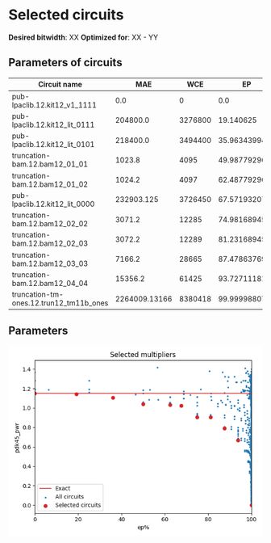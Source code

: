 
Selected circuits
===================
**Desired bitwidth**: XX
**Optimized for**: XX - YY


Parameters of circuits
----------------------------

| Circuit name | MAE | WCE | EP | Download |
| ----- |  ---- | ---- | --- | ---- | 
| pub-lpaclib.12.kit12_v1_1111 | 0.0 | 0 | 0.0 |  [Verilog](pub-lpaclib.12.kit12_v1_1111.v) [C](pub-lpaclib.12.kit12_v1_1111.c) |
| pub-lpaclib.12.kit12_lit_0111 | 204800.0 | 3276800 | 19.140625 |  [Verilog](pub-lpaclib.12.kit12_lit_0111.v) [C](pub-lpaclib.12.kit12_lit_0111.c) |
| pub-lpaclib.12.kit12_lit_0101 | 218400.0 | 3494400 | 35.9634399414 |  [Verilog](pub-lpaclib.12.kit12_lit_0101.v) [C](pub-lpaclib.12.kit12_lit_0101.c) |
| truncation-bam.12.bam12_01_01 | 1023.8 | 4095 | 49.9877929688 |  [Verilog](truncation-bam.12.bam12_01_01.v) [C](truncation-bam.12.bam12_01_01.c) |
| truncation-bam.12.bam12_01_02 | 1024.2 | 4097 | 62.4877929688 |  [Verilog](truncation-bam.12.bam12_01_02.v) [C](truncation-bam.12.bam12_01_02.c) |
| pub-lpaclib.12.kit12_lit_0000 | 232903.125 | 3726450 | 67.5719320774 |  [Verilog](pub-lpaclib.12.kit12_lit_0000.v) [C](pub-lpaclib.12.kit12_lit_0000.c) |
| truncation-bam.12.bam12_02_02 | 3071.2 | 12285 | 74.9816894531 |  [Verilog](truncation-bam.12.bam12_02_02.v) [C](truncation-bam.12.bam12_02_02.c) |
| truncation-bam.12.bam12_02_03 | 3072.2 | 12289 | 81.2316894531 |  [Verilog](truncation-bam.12.bam12_02_03.v) [C](truncation-bam.12.bam12_02_03.c) |
| truncation-bam.12.bam12_03_03 | 7166.2 | 28665 | 87.4786376953 |  [Verilog](truncation-bam.12.bam12_03_03.v) [C](truncation-bam.12.bam12_03_03.c) |
| truncation-bam.12.bam12_04_04 | 15356.2 | 61425 | 93.7271118164 |  [Verilog](truncation-bam.12.bam12_04_04.v) [C](truncation-bam.12.bam12_04_04.c) |
| truncation-tm-ones.12.trun12_tm11b_ones | 2264009.13166 | 8380418 | 99.9999880791 |  [Verilog](truncation-tm-ones.12.trun12_tm11b_ones.v) [C](truncation-tm-ones.12.trun12_tm11b_ones.c) |

Parameters
--------------
![Parameters figure](fig.png)
         